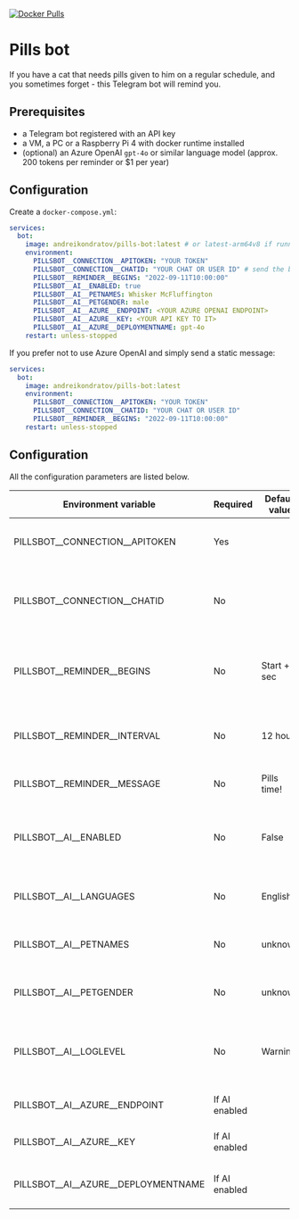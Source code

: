 [![Docker Pulls](https://img.shields.io/docker/pulls/andreikondratov/pills-bot)](https://hub.docker.com/r/andreikondratov/pills-bot)

# Pills bot

If you have a cat that needs pills given to him on a regular schedule, and you sometimes forget - this Telegram bot will remind you.

## Prerequisites

- a Telegram bot registered with an API key
- a VM, a PC or a Raspberry Pi 4 with docker runtime installed
- (optional) an Azure OpenAI `gpt-4o` or similar language model (approx. 200 tokens per reminder or $1 per year)

## Configuration

Create a `docker-compose.yml`:

```yml
services:
  bot:
    image: andreikondratov/pills-bot:latest # or latest-arm64v8 if running on Raspberry Pi
    environment:
      PILLSBOT__CONNECTION__APITOKEN: "YOUR TOKEN"
      PILLSBOT__CONNECTION__CHATID: "YOUR CHAT OR USER ID" # send the bot a message to see it in the logs
      PILLSBOT__REMINDER__BEGINS: "2022-09-11T10:00:00"
      PILLSBOT__AI__ENABLED: true
      PILLSBOT__AI__PETNAMES: Whisker McFluffington
      PILLSBOT__AI__PETGENDER: male
      PILLSBOT__AI__AZURE__ENDPOINT: <YOUR AZURE OPENAI ENDPOINT>
      PILLSBOT__AI__AZURE__KEY: <YOUR API KEY TO IT>
      PILLSBOT__AI__AZURE__DEPLOYMENTNAME: gpt-4o
    restart: unless-stopped
```

If you prefer not to use Azure OpenAI and simply send a static message:

```yml
services:
  bot:
    image: andreikondratov/pills-bot:latest
    environment:
      PILLSBOT__CONNECTION__APITOKEN: "YOUR TOKEN"
      PILLSBOT__CONNECTION__CHATID: "YOUR CHAT OR USER ID"
      PILLSBOT__REMINDER__BEGINS: "2022-09-11T10:00:00"
    restart: unless-stopped
```

## Configuration

All the configuration parameters are listed below. 

|Environment variable|Required|Default value|Description|
|---|---|---|---|
|PILLSBOT__CONNECTION__APITOKEN|Yes||The API token for your bot in Telegram|
|PILLSBOT__CONNECTION__CHATID|No||Ignore messages from chats or users other than this one|
|PILLSBOT__REMINDER__BEGINS|No|Start + 5 sec|The UTC date and time after which to schedule reminders|
|PILLSBOT__REMINDER__INTERVAL|No|12 hours|The interval after which a new reminder will be sent|
|PILLSBOT__REMINDER__MESSAGE|No|Pills time!|The default message to send|
|PILLSBOT__AI__ENABLED|No|False|Enabled AI features (requires a model in Azure OpenAI)|
|PILLSBOT__AI__LANGUAGES|No|English|Comma-separated list of languages|
|PILLSBOT__AI__PETNAMES|No|unknown|The name(s) the cat is called|
|PILLSBOT__AI__PETGENDER|No|unknown|The gender of the cat (male or female)|
|PILLSBOT__AI__LOGLEVEL|No|Warning|The minimum log level for Semantic Kernel diagnostics|
|PILLSBOT__AI__AZURE__ENDPOINT|If AI enabled||The Azure OpenAI endpoint|
|PILLSBOT__AI__AZURE__KEY|If AI enabled||The Azure OpenAI API key|
|PILLSBOT__AI__AZURE__DEPLOYMENTNAME|If AI enabled||The Azure OpenAI deployment name|

